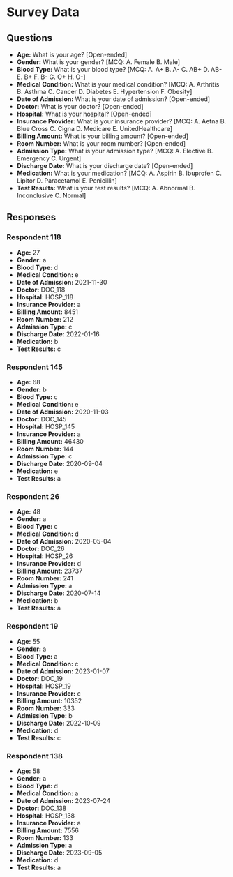 # Survey Data

## Questions

- **Age:** What is your age? [Open-ended]
- **Gender:** What is your gender? [MCQ: A. Female B. Male]
- **Blood Type:** What is your blood type? [MCQ: A. A+ B. A- C. AB+ D. AB- E. B+ F. B- G. O+ H. O-]
- **Medical Condition:** What is your medical condition? [MCQ: A. Arthritis B. Asthma C. Cancer D. Diabetes E. Hypertension F. Obesity]
- **Date of Admission:** What is your date of admission? [Open-ended]
- **Doctor:** What is your doctor? [Open-ended]
- **Hospital:** What is your hospital? [Open-ended]
- **Insurance Provider:** What is your insurance provider? [MCQ: A. Aetna B. Blue Cross C. Cigna D. Medicare E. UnitedHealthcare]
- **Billing Amount:** What is your billing amount? [Open-ended]
- **Room Number:** What is your room number? [Open-ended]
- **Admission Type:** What is your admission type? [MCQ: A. Elective B. Emergency C. Urgent]
- **Discharge Date:** What is your discharge date? [Open-ended]
- **Medication:** What is your medication? [MCQ: A. Aspirin B. Ibuprofen C. Lipitor D. Paracetamol E. Penicillin]
- **Test Results:** What is your test results? [MCQ: A. Abnormal B. Inconclusive C. Normal]

## Responses

### Respondent 118

- **Age:** 27
- **Gender:** a
- **Blood Type:** d
- **Medical Condition:** e
- **Date of Admission:** 2021-11-30
- **Doctor:** DOC_118
- **Hospital:** HOSP_118
- **Insurance Provider:** a
- **Billing Amount:** 8451
- **Room Number:** 212
- **Admission Type:** c
- **Discharge Date:** 2022-01-16
- **Medication:** b
- **Test Results:** c

### Respondent 145

- **Age:** 68
- **Gender:** b
- **Blood Type:** c
- **Medical Condition:** e
- **Date of Admission:** 2020-11-03
- **Doctor:** DOC_145
- **Hospital:** HOSP_145
- **Insurance Provider:** a
- **Billing Amount:** 46430
- **Room Number:** 144
- **Admission Type:** c
- **Discharge Date:** 2020-09-04
- **Medication:** e
- **Test Results:** a

### Respondent 26

- **Age:** 48
- **Gender:** a
- **Blood Type:** c
- **Medical Condition:** d
- **Date of Admission:** 2020-05-04
- **Doctor:** DOC_26
- **Hospital:** HOSP_26
- **Insurance Provider:** d
- **Billing Amount:** 23737
- **Room Number:** 241
- **Admission Type:** a
- **Discharge Date:** 2020-07-14
- **Medication:** b
- **Test Results:** a

### Respondent 19

- **Age:** 55
- **Gender:** a
- **Blood Type:** a
- **Medical Condition:** c
- **Date of Admission:** 2023-01-07
- **Doctor:** DOC_19
- **Hospital:** HOSP_19
- **Insurance Provider:** c
- **Billing Amount:** 10352
- **Room Number:** 333
- **Admission Type:** b
- **Discharge Date:** 2022-10-09
- **Medication:** d
- **Test Results:** c

### Respondent 138

- **Age:** 58
- **Gender:** a
- **Blood Type:** d
- **Medical Condition:** a
- **Date of Admission:** 2023-07-24
- **Doctor:** DOC_138
- **Hospital:** HOSP_138
- **Insurance Provider:** a
- **Billing Amount:** 7556
- **Room Number:** 133
- **Admission Type:** a
- **Discharge Date:** 2023-09-05
- **Medication:** d
- **Test Results:** a

